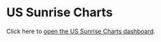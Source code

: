 # US Sunrise Charts

Click here to [open the US Sunrise Charts dashboard](https://craigahobbs.github.io/sunrise/).
